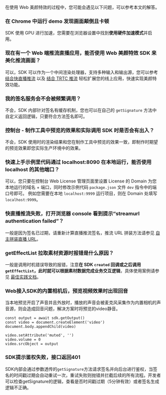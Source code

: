 在使用 Web 美颜特效的过程中，您可能会遇见以下问题，可以参考本文的解答。

[](id:q1)
### 在 Chrome 中运行 demo 发现画面颠倒且卡顿
SDK 使用 GPU 进行加速，您需要在浏览器设置中找到**使用硬件加速模式**并启用。

[](id:q2)
### 现在有一个 Web 端推流直播应用，能否使用 Web 美颜特效 SDK 来美化推流画面？
可以，SDK 可以作为一个中间渲染处理器，支持多种输入和输出源，您可以参考 [结合快直播推流](https://cloud.tencent.com/document/product/616/71373) 以及 [结合 TRTC 推流](https://cloud.tencent.com/document/product/616/71374) 轻松扩展您的线上应用，快速实现美颜特效功能。

[](id:q3)
### 我的签名服务会不会被频繁调用？
不会，SDK 内部针对签名有缓存机制，您也可以在自己的 `getSignature` 方法中自定义返回逻辑，只要符合方法签名即可。

[](id:q4)
### 控制台 - 制作工具中预览的效果和实际调用 SDK 时是否会有出入？
不会，SDK 使用时的渲染结果和您在制作工具中预览的效果一致，即制作时期望的预览效果即您实际生产环境中的效果。

[](id:q5)
### 快速上手示例里代码通过 localhost:8090 在本地运行，能否使用 localhost 的其他端口？

可以，您只要在控制台 Web License 管理页面里设置 License 的 Domain 为您本地运行的域名 + 端口，同时修改示例代码 `package.json` 文件 `dev` 指令中的端口号即可。
例如您需要在本地 `localhost:9999` 运行项目，则在 Domain 处填写 `localhost:9999`。

[](id:q6)
### 快直播推流失败，打开浏览器 console 看到提示“streamurl authentication failed”？
一般是因为签名已过期，请重新计算直播推流签名，推流 URL 拼装方法请参见 [自主拼装直播 URL](https://cloud.tencent.com/document/product/267/32720)。

[](id:q7)
### getEffectList 拉取素材资源时报错是什么原因？
一般是调用时机错误导致的报错，注意**在 SDK `created` 回调或之后调用 `getEffectList`，此时就可以根据素材数据完成业务交互逻辑**，具体使用案例请参见 [最佳实践文档](https://cloud.tencent.com/document/product/616/71373)。


[](id:q8)
### Web接入SDK的内置相机后，预览视频效果时出现回音
当本地预览开启了声音并且外放时，播放的声音会被麦克风采集作为内置相机的声音源，则会造成回音问题，解决方案时将预览的video静音。
```
const output = await sdk.getOutput()
const video = document.createElement('video')
document.body.appendChild(video)

video.setAttribute('muted', '')
video.volume = 0
video.srcObject = output
```

[](id:q9)
### SDK提示鉴权失败，接口返回401
SDK内部会通过参数透传的`getSignature`方法请求签名并向后台进行鉴权，当签名的时间戳过期会自动重试一次，重试失败则抛错并拦截后续的所有流程。开发者可以检查getSignature的逻辑，查看是否时间戳过期（5分钟有效）或者签名生成逻辑不正确。

